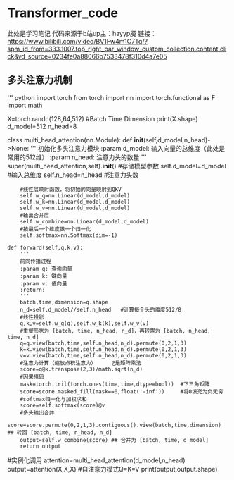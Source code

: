 # Transformer_code
此处是学习笔记
代码来源于b站up主：hayyp魇
链接：https://www.bilibili.com/video/BV1Fw4m1C7Tq/?spm_id_from=333.1007.top_right_bar_window_custom_collection.content.click&vd_source=0234fe0a88066b7533478f310d4a7e05
## 多头注意力机制
''' python
import torch
from torch import nn
import torch.functional as F
import math

X=torch.randn(128,64,512) #Batch Time Dimension
print(X.shape)
d_model=512
n_head=8

class multi_head_attention(nn.Module):
    def __init__(self,d_model,n_head)->None:
        '''
        初始化多头注意力模块
        :param d_model: 输入向量的总维度（此处是常用的512维）
        :param n_head: 注意力头的数量
        '''
        super(multi_head_attention,self).__init__()
        #存储模型参数
        self.d_model=d_model    #输入总维度
        self.n_head=n_head      #注意力头数

        #线性层映射函数，将初始的向量映射到QKV
        self.w_q=nn.Linear(d_model,d_model)
        self.w_k=nn.Linear(d_model,d_model)
        self.w_v=nn.Linear(d_model,d_model)
        #输出合并层
        self.w_combine=nn.Linear(d_model,d_model)
        #按最后一个维度做一个归一化
        self.softmax=nn.Softmax(dim=-1)

    def forward(self,q,k,v):
        '''
        前向传播过程
        :param q: 查询向量
        :param k: 键向量
        :param v: 值向量
        :return:
        '''
        batch,time,dimension=q.shape
        n_d=self.d_model//self.n_head   #计算每个头的维度512/8
        #线性投影
        q,k,v=self.w_q(q),self.w_k(k),self.w_v(v)
        #重塑形状为 [batch, time, n_head, n_d]，再转置为 [batch, n_head, time, n_d]
        q=q.view(batch,time,self.n_head,n_d).permute(0,2,1,3)
        k=k.view(batch,time,self.n_head,n_d).permute(0,2,1,3)
        v=v.view(batch,time,self.n_head,n_d).permute(0,2,1,3)
        #注意力计算（缩放点积注意力）     @是矩阵乘法
        score=q@k.transpose(2,3)/math.sqrt(n_d)
        #因果掩码
        mask=torch.tril(torch.ones(time,time,dtype=bool))  #下三角矩阵
        score=score.masked_fill(mask==0,float('-inf'))     #将0填充为负无穷
        #softmax归一化与加权求和
        score=self.softmax(score)@v
        #多头输出合并
        score=score.permute(0,2,1,3).contiguous().view(batch,time,dimension) ## 转回 [batch, time, n_head, n_d]
        output=self.w_combine(score) ## 合并为 [batch, time, d_model]
        return output
#实例化调用
attention=multi_head_attention(d_model,n_head)
output=attention(X,X,X)    #自注意力模式Q=K=V
print(output,output.shape)
